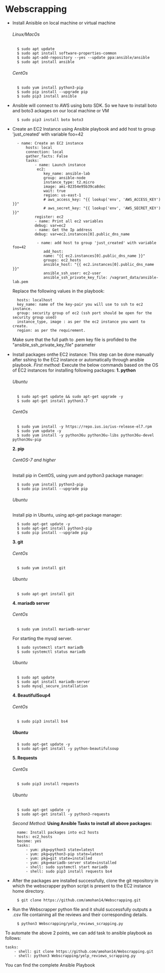 # Webscrapping
- Install Anisible on local machine or virtual machine
    ###### Linux/MacOs
        $ sudo apt update
        $ sudo apt install software-properties-common
        $ sudo apt-add-repository --yes --update ppa:ansible/ansible
        $ sudo apt install ansible
    ###### CentOs
        $ sudo yum install python3-pip
        $ sudo pip install --upgrade pip
        $ sudo pip3 install ansible

- Ansible will connect to AWS using boto SDK. So we have to install boto and boto3 ackages on our local machine or VM

        $ sudo pip3 install boto boto3

- Create an EC2 Instance using Ansible playbook and add host to group 'just_created' with variable foo=42

        - name: Create an EC2 instance
            hosts: local
            connection: local
            gather_facts: False
            tasks:
                - name: Launch instance
                 ec2:
                    key_name: ansible-lab
                    group: ansible-node
                    instance_type: t2.micro
                    image: ami-02354e95b39ca8dec
                    wait: true
                    region: us-east-1
                    # aws_access_key: "{{ lookup('env', 'AWS_ACCESS_KEY') }}"
                    # aws_secret_key: "{{ lookup('env', 'AWS_SECRET_KEY') }}"
                register: ec2
                - name: Print all ec2 variables
                debug: var=ec2
                - name: Get the Ip address
                debug: var=ec2.instances[0].public_dns_name

                 - name: add host to group 'just_created' with variable foo=42
                    add_host:
                    name: "{{ ec2.instances[0].public_dns_name }}"
                    groups: ec2_hosts
                    ansible_host: "{{ ec2.instances[0].public_dns_name }}"
                    ansible_ssh_user: ec2-user
                    ansible_ssh_private_key_file: /vagrant_data/ansible-lab.pem
    Replace the following values in the playbook:
    
        hosts: localhost
        key_name: name of the key-pair you will use to ssh to ec2 instance.
        group: security group of ec2 (ssh port should be open for the security group used)
        instance_type, image : as per the ec2 instance you want to create.
        region: as per the requirement.
    Make sure that the full path to .pem key file is profided to the "ansible_ssh_private_key_file" parameter

- Install packages onthe EC2 instance:
This step can be done manually after sshing to the EC2 instance or automatically through ansible playbook.
*First method:*
Execute the below commands based on the OS of EC2 instances for installing following packages:
**1. python**

    ###### Ubuntu
        $ sudo apt-get update && sudo apt-get upgrade -y
        $ sudo apt-get install python3.7

    ###### CentOs
        $ sudo yum install -y https://repo.ius.io/ius-release-el7.rpm
        $ sudo yum update -y
        $ sudo yum install -y python36u python36u-libs python36u-devel python36u-pip

    **2. pip**

    ###### CentOS-7 and higher
    Install pip in CentOS, using yum and python3 package manager:
    
        $ sudo yum install python3-pip
        $ sudo pip install --upgrade pip

    ###### Ubuntu
    Install pip in Ubuntu, using apt-get package manager:
    
        $ sudo apt-get update -y
        $ sudo apt-get install python3-pip
        $ sudo pip install --upgrade pip

    **3. git**

    ###### CentOs
        $ sudo yum install git

    ###### Ubuntu
        $ sudo apt-get install git

    **4. mariadb server**

    ###### CentOs
        $ sudo yum install mariadb-server

    For starting the mysql server.
    
        $ sudo systemctl start mariadb
        $ sudo systemctl status mariadb

    ###### Ubuntu
    
        $ sudo apt update
        $ sudo apt install mariadb-server
        $ sudo mysql_secure_installation

    **4. BeautifulSoup4**
    ###### CentOs
        $ sudo pip3 install bs4
    
    ##### Ubuntu
        $ sudo apt-get update -y
        $ sudo apt-get install -y python-beautifulsoup
    
    **5. Requests**
    ###### CentOs
        $ sudo pip3 install requests
    
    ###### Ubuntu
        $ sudo apt-get update -y
        $ sudo apt-get install -y python3-requests
    
    *Second Method:*
    **Using Ansible Tasks to install all above packages:**
    
        name: Install packages into ec2 hosts
        hosts: ec2_hosts
        become: yes
        tasks:
            - yum: pkg=python3 state=latest
            - yum: pkg=python3-pip state=latest
            - yum: pkg=git state=installed
            - yum: pkg=mariadb-server state=installed
            - shell: sudo systemctl start mariadb
            - shell: sudo pip3 install requests bs4
            
- After the packages are installed successfully, clone the git repository in which the webscrapper python script is present to the EC2 instance home directory.
    
        $ git clone https://github.com/amohan14/Webscrapping.git

- Run the Webscrapper python file and it shuld successfully outputs a .csv file containing all the reviews and their corresponding details.

        $ python3 Webscrapping/yelp_reviews_scrapping.py

To automate the above 2 points, we can add task to ansible playbook as follows:

    tasks:
        - shell: git clone https://github.com/amohan14/Webscrapping.git        
        - shell: python3 Webscrapping/yelp_reviews_scrapping.py

You can find the complete Ansible Playbook 
